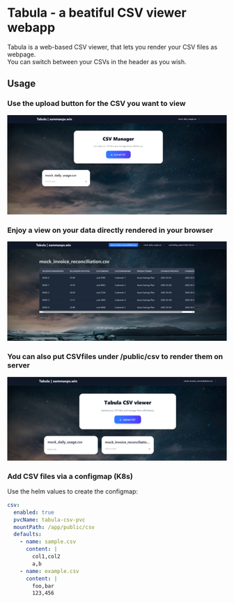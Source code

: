 # Tabula - a beatiful CSV viewer webapp
Tabula is a web-based CSV viewer, that lets you render your CSV files as webpage.  
You can switch between your CSVs in the header as you wish.  

## Usage
### Use the upload button for the CSV you want to view
![alt text](./assets/image.png)

### Enjoy a view on your data directly rendered in your browser
![alt text](./assets/image2.png)

### You can also put CSVfiles under /public/csv to render them on server

![alt text](./assets/image3.png)

### Add CSV files via a configmap (K8s)
Use the helm values to create the configmap:
```yaml
csv:
  enabled: true
  pvcName: tabula-csv-pvc
  mountPath: /app/public/csv
  defaults:
    - name: sample.csv
      content: |
        col1,col2
        a,b
    - name: example.csv
      content: |
        foo,bar
        123,456
```